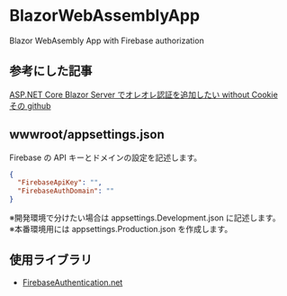 # BlazorWebAssemblyApp

Blazor WebAsembly App with Firebase authorization

## 参考にした記事

[ASP.NET Core Blazor Server でオレオレ認証を追加したい without Cookie](https://zenn.dev/okazuki/articles/blazor-oreore-auth-part3)  
[その github](https://github.com/runceel/BlazorOreoreAuth)

## wwwroot/appsettings.json

Firebase の API キーとドメインの設定を記述します。

```JSON
{
  "FirebaseApiKey": "",
  "FirebaseAuthDomain": ""
}
```

※開発環境で分けたい場合は appsettings.Development.json に記述します。  
※本番環境用には appsettings.Production.json を作成します。

## 使用ライブラリ

-   [FirebaseAuthentication.net](https://www.nuget.org/packages/FirebaseAuthentication.net/4.0.1?_src=template)
